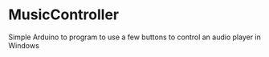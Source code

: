 # MusicController
Simple Arduino to program to use a few buttons to control an audio player in Windows
